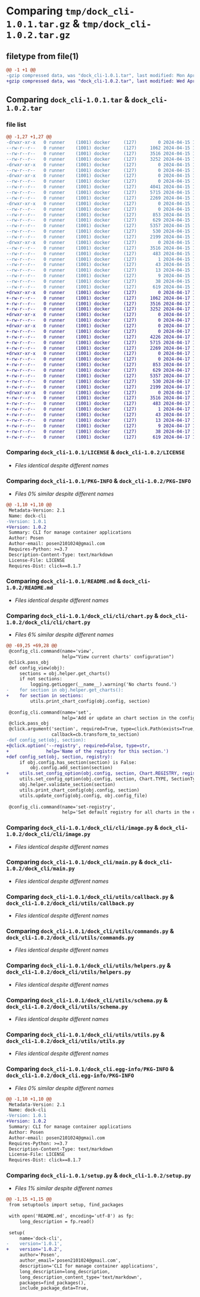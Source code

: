 # Comparing `tmp/dock_cli-1.0.1.tar.gz` & `tmp/dock_cli-1.0.2.tar.gz`

## filetype from file(1)

```diff
@@ -1 +1 @@
-gzip compressed data, was "dock_cli-1.0.1.tar", last modified: Mon Apr 15 16:21:10 2024, max compression
+gzip compressed data, was "dock_cli-1.0.2.tar", last modified: Wed Apr 17 15:58:53 2024, max compression
```

## Comparing `dock_cli-1.0.1.tar` & `dock_cli-1.0.2.tar`

### file list

```diff
@@ -1,27 +1,27 @@
-drwxr-xr-x   0 runner    (1001) docker     (127)        0 2024-04-15 16:21:10.398607 dock_cli-1.0.1/
--rw-r--r--   0 runner    (1001) docker     (127)     1062 2024-04-15 16:20:59.000000 dock_cli-1.0.1/LICENSE
--rw-r--r--   0 runner    (1001) docker     (127)     3516 2024-04-15 16:21:10.398607 dock_cli-1.0.1/PKG-INFO
--rw-r--r--   0 runner    (1001) docker     (127)     3252 2024-04-15 16:20:59.000000 dock_cli-1.0.1/README.md
-drwxr-xr-x   0 runner    (1001) docker     (127)        0 2024-04-15 16:21:10.398607 dock_cli-1.0.1/dock_cli/
--rw-r--r--   0 runner    (1001) docker     (127)        0 2024-04-15 16:20:59.000000 dock_cli-1.0.1/dock_cli/__init__.py
-drwxr-xr-x   0 runner    (1001) docker     (127)        0 2024-04-15 16:21:10.398607 dock_cli-1.0.1/dock_cli/cli/
--rw-r--r--   0 runner    (1001) docker     (127)        0 2024-04-15 16:20:59.000000 dock_cli-1.0.1/dock_cli/cli/__init__.py
--rw-r--r--   0 runner    (1001) docker     (127)     4041 2024-04-15 16:20:59.000000 dock_cli-1.0.1/dock_cli/cli/chart.py
--rw-r--r--   0 runner    (1001) docker     (127)     5715 2024-04-15 16:20:59.000000 dock_cli-1.0.1/dock_cli/cli/image.py
--rw-r--r--   0 runner    (1001) docker     (127)     2269 2024-04-15 16:20:59.000000 dock_cli-1.0.1/dock_cli/main.py
-drwxr-xr-x   0 runner    (1001) docker     (127)        0 2024-04-15 16:21:10.398607 dock_cli-1.0.1/dock_cli/utils/
--rw-r--r--   0 runner    (1001) docker     (127)        0 2024-04-15 16:20:59.000000 dock_cli-1.0.1/dock_cli/utils/__init__.py
--rw-r--r--   0 runner    (1001) docker     (127)      853 2024-04-15 16:20:59.000000 dock_cli-1.0.1/dock_cli/utils/callback.py
--rw-r--r--   0 runner    (1001) docker     (127)      629 2024-04-15 16:20:59.000000 dock_cli-1.0.1/dock_cli/utils/commands.py
--rw-r--r--   0 runner    (1001) docker     (127)     5357 2024-04-15 16:20:59.000000 dock_cli-1.0.1/dock_cli/utils/helpers.py
--rw-r--r--   0 runner    (1001) docker     (127)      530 2024-04-15 16:20:59.000000 dock_cli-1.0.1/dock_cli/utils/schema.py
--rw-r--r--   0 runner    (1001) docker     (127)     2199 2024-04-15 16:20:59.000000 dock_cli-1.0.1/dock_cli/utils/utils.py
-drwxr-xr-x   0 runner    (1001) docker     (127)        0 2024-04-15 16:21:10.398607 dock_cli-1.0.1/dock_cli.egg-info/
--rw-r--r--   0 runner    (1001) docker     (127)     3516 2024-04-15 16:21:10.000000 dock_cli-1.0.1/dock_cli.egg-info/PKG-INFO
--rw-r--r--   0 runner    (1001) docker     (127)      483 2024-04-15 16:21:10.000000 dock_cli-1.0.1/dock_cli.egg-info/SOURCES.txt
--rw-r--r--   0 runner    (1001) docker     (127)        1 2024-04-15 16:21:10.000000 dock_cli-1.0.1/dock_cli.egg-info/dependency_links.txt
--rw-r--r--   0 runner    (1001) docker     (127)       43 2024-04-15 16:21:10.000000 dock_cli-1.0.1/dock_cli.egg-info/entry_points.txt
--rw-r--r--   0 runner    (1001) docker     (127)       13 2024-04-15 16:21:10.000000 dock_cli-1.0.1/dock_cli.egg-info/requires.txt
--rw-r--r--   0 runner    (1001) docker     (127)        9 2024-04-15 16:21:10.000000 dock_cli-1.0.1/dock_cli.egg-info/top_level.txt
--rw-r--r--   0 runner    (1001) docker     (127)       38 2024-04-15 16:21:10.402607 dock_cli-1.0.1/setup.cfg
--rw-r--r--   0 runner    (1001) docker     (127)      619 2024-04-15 16:20:59.000000 dock_cli-1.0.1/setup.py
+drwxr-xr-x   0 runner    (1001) docker     (127)        0 2024-04-17 15:58:53.443574 dock_cli-1.0.2/
+-rw-r--r--   0 runner    (1001) docker     (127)     1062 2024-04-17 15:58:38.000000 dock_cli-1.0.2/LICENSE
+-rw-r--r--   0 runner    (1001) docker     (127)     3516 2024-04-17 15:58:53.443574 dock_cli-1.0.2/PKG-INFO
+-rw-r--r--   0 runner    (1001) docker     (127)     3252 2024-04-17 15:58:38.000000 dock_cli-1.0.2/README.md
+drwxr-xr-x   0 runner    (1001) docker     (127)        0 2024-04-17 15:58:53.439574 dock_cli-1.0.2/dock_cli/
+-rw-r--r--   0 runner    (1001) docker     (127)        0 2024-04-17 15:58:38.000000 dock_cli-1.0.2/dock_cli/__init__.py
+drwxr-xr-x   0 runner    (1001) docker     (127)        0 2024-04-17 15:58:53.439574 dock_cli-1.0.2/dock_cli/cli/
+-rw-r--r--   0 runner    (1001) docker     (127)        0 2024-04-17 15:58:38.000000 dock_cli-1.0.2/dock_cli/cli/__init__.py
+-rw-r--r--   0 runner    (1001) docker     (127)     4226 2024-04-17 15:58:38.000000 dock_cli-1.0.2/dock_cli/cli/chart.py
+-rw-r--r--   0 runner    (1001) docker     (127)     5715 2024-04-17 15:58:38.000000 dock_cli-1.0.2/dock_cli/cli/image.py
+-rw-r--r--   0 runner    (1001) docker     (127)     2269 2024-04-17 15:58:38.000000 dock_cli-1.0.2/dock_cli/main.py
+drwxr-xr-x   0 runner    (1001) docker     (127)        0 2024-04-17 15:58:53.439574 dock_cli-1.0.2/dock_cli/utils/
+-rw-r--r--   0 runner    (1001) docker     (127)        0 2024-04-17 15:58:38.000000 dock_cli-1.0.2/dock_cli/utils/__init__.py
+-rw-r--r--   0 runner    (1001) docker     (127)      853 2024-04-17 15:58:38.000000 dock_cli-1.0.2/dock_cli/utils/callback.py
+-rw-r--r--   0 runner    (1001) docker     (127)      629 2024-04-17 15:58:38.000000 dock_cli-1.0.2/dock_cli/utils/commands.py
+-rw-r--r--   0 runner    (1001) docker     (127)     5357 2024-04-17 15:58:38.000000 dock_cli-1.0.2/dock_cli/utils/helpers.py
+-rw-r--r--   0 runner    (1001) docker     (127)      530 2024-04-17 15:58:38.000000 dock_cli-1.0.2/dock_cli/utils/schema.py
+-rw-r--r--   0 runner    (1001) docker     (127)     2199 2024-04-17 15:58:38.000000 dock_cli-1.0.2/dock_cli/utils/utils.py
+drwxr-xr-x   0 runner    (1001) docker     (127)        0 2024-04-17 15:58:53.439574 dock_cli-1.0.2/dock_cli.egg-info/
+-rw-r--r--   0 runner    (1001) docker     (127)     3516 2024-04-17 15:58:53.000000 dock_cli-1.0.2/dock_cli.egg-info/PKG-INFO
+-rw-r--r--   0 runner    (1001) docker     (127)      483 2024-04-17 15:58:53.000000 dock_cli-1.0.2/dock_cli.egg-info/SOURCES.txt
+-rw-r--r--   0 runner    (1001) docker     (127)        1 2024-04-17 15:58:53.000000 dock_cli-1.0.2/dock_cli.egg-info/dependency_links.txt
+-rw-r--r--   0 runner    (1001) docker     (127)       43 2024-04-17 15:58:53.000000 dock_cli-1.0.2/dock_cli.egg-info/entry_points.txt
+-rw-r--r--   0 runner    (1001) docker     (127)       13 2024-04-17 15:58:53.000000 dock_cli-1.0.2/dock_cli.egg-info/requires.txt
+-rw-r--r--   0 runner    (1001) docker     (127)        9 2024-04-17 15:58:53.000000 dock_cli-1.0.2/dock_cli.egg-info/top_level.txt
+-rw-r--r--   0 runner    (1001) docker     (127)       38 2024-04-17 15:58:53.443574 dock_cli-1.0.2/setup.cfg
+-rw-r--r--   0 runner    (1001) docker     (127)      619 2024-04-17 15:58:38.000000 dock_cli-1.0.2/setup.py
```

### Comparing `dock_cli-1.0.1/LICENSE` & `dock_cli-1.0.2/LICENSE`

 * *Files identical despite different names*

### Comparing `dock_cli-1.0.1/PKG-INFO` & `dock_cli-1.0.2/PKG-INFO`

 * *Files 0% similar despite different names*

```diff
@@ -1,10 +1,10 @@
 Metadata-Version: 2.1
 Name: dock-cli
-Version: 1.0.1
+Version: 1.0.2
 Summary: CLI for manage container applications
 Author: Posen
 Author-email: posen2101024@gmail.com
 Requires-Python: >=3.7
 Description-Content-Type: text/markdown
 License-File: LICENSE
 Requires-Dist: click==8.1.7
```

### Comparing `dock_cli-1.0.1/README.md` & `dock_cli-1.0.2/README.md`

 * *Files identical despite different names*

### Comparing `dock_cli-1.0.1/dock_cli/cli/chart.py` & `dock_cli-1.0.2/dock_cli/cli/chart.py`

 * *Files 6% similar despite different names*

```diff
@@ -69,25 +69,28 @@
 @config_cli.command(name='view',
                     help="View current charts' configuration")
 @click.pass_obj
 def config_view(obj):
     sections = obj.helper.get_charts()
     if not sections:
         logging.getLogger(__name__).warning('No charts found.')
-    for section in obj.helper.get_charts():
+    for section in sections:
         utils.print_chart_config(obj.config, section)
 
 @config_cli.command(name='set',
                     help='Add or update an chart section in the configuration')
 @click.pass_obj
 @click.argument('section', required=True, type=click.Path(exists=True, file_okay=False),
                 callback=cb.transform_to_section)
-def config_set(obj, section):
+@click.option('--registry', required=False, type=str,
+              help='Name of the registry for this section.')
+def config_set(obj, section, registry):
     if obj.config.has_section(section) is False:
         obj.config.add_section(section)
+    utils.set_config_option(obj.config, section, Chart.REGISTRY, registry)
     utils.set_config_option(obj.config, section, Chart.TYPE, SectionType.CHART)
     obj.helper.validate_section(section)
     utils.print_chart_config(obj.config, section)
     utils.update_config(obj.config, obj.config_file)
 
 @config_cli.command(name='set-registry',
                     help='Set default registry for all charts in the configuration')
```

### Comparing `dock_cli-1.0.1/dock_cli/cli/image.py` & `dock_cli-1.0.2/dock_cli/cli/image.py`

 * *Files identical despite different names*

### Comparing `dock_cli-1.0.1/dock_cli/main.py` & `dock_cli-1.0.2/dock_cli/main.py`

 * *Files identical despite different names*

### Comparing `dock_cli-1.0.1/dock_cli/utils/callback.py` & `dock_cli-1.0.2/dock_cli/utils/callback.py`

 * *Files identical despite different names*

### Comparing `dock_cli-1.0.1/dock_cli/utils/commands.py` & `dock_cli-1.0.2/dock_cli/utils/commands.py`

 * *Files identical despite different names*

### Comparing `dock_cli-1.0.1/dock_cli/utils/helpers.py` & `dock_cli-1.0.2/dock_cli/utils/helpers.py`

 * *Files identical despite different names*

### Comparing `dock_cli-1.0.1/dock_cli/utils/schema.py` & `dock_cli-1.0.2/dock_cli/utils/schema.py`

 * *Files identical despite different names*

### Comparing `dock_cli-1.0.1/dock_cli/utils/utils.py` & `dock_cli-1.0.2/dock_cli/utils/utils.py`

 * *Files identical despite different names*

### Comparing `dock_cli-1.0.1/dock_cli.egg-info/PKG-INFO` & `dock_cli-1.0.2/dock_cli.egg-info/PKG-INFO`

 * *Files 0% similar despite different names*

```diff
@@ -1,10 +1,10 @@
 Metadata-Version: 2.1
 Name: dock-cli
-Version: 1.0.1
+Version: 1.0.2
 Summary: CLI for manage container applications
 Author: Posen
 Author-email: posen2101024@gmail.com
 Requires-Python: >=3.7
 Description-Content-Type: text/markdown
 License-File: LICENSE
 Requires-Dist: click==8.1.7
```

### Comparing `dock_cli-1.0.1/setup.py` & `dock_cli-1.0.2/setup.py`

 * *Files 1% similar despite different names*

```diff
@@ -1,15 +1,15 @@
 from setuptools import setup, find_packages
 
 with open('README.md', encoding='utf-8') as fp:
     long_description = fp.read()
 
 setup(
     name='dock-cli',
-    version='1.0.1',
+    version='1.0.2',
     author='Posen',
     author_email='posen2101024@gmail.com',
     description='CLI for manage container applications',
     long_description=long_description,
     long_description_content_type='text/markdown',
     packages=find_packages(),
     include_package_data=True,
```

